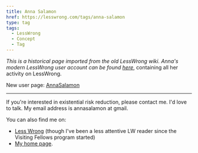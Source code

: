 ```yaml
---
title: Anna Salamon
href: https://lesswrong.com/tags/anna-salamon
type: tag
tags:
  - LessWrong
  - Concept
  - Tag
---
```


*This is a historical page imported from the old LessWrong wiki. Anna's modern LessWrong user account can be found* [*here*](https://www.lesswrong.com/users/annasalamon), containing all her activity on LessWrong.

New user page: [AnnaSalamon](https://www.lesswrong.com/users/annasalamon)

* * *

If you're interested in existential risk reduction, please contact me. I'd love to talk. My email address is annasalamon at gmail.

You can also find me on:

*   [Less Wrong](http://lesswrong.com/user/AnnaSalamon) (though I've been a less attentive LW reader since the Visiting Fellows program started)
*   [My home page](http://annasalamon.com).